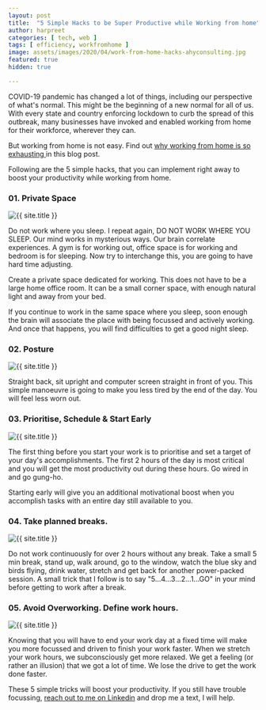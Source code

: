 ```yaml
---
layout: post
title:  "5 Simple Hacks to be Super Productive while Working from home"
author: harpreet
categories: [ tech, web ]
tags: [ efficiency, workfromhome ]
image: assets/images/2020/04/work-from-home-hacks-ahyconsulting.jpg
featured: true
hidden: true

---
```


COVID-19 pandemic has changed a lot of things, including our perspective of what's normal. This might be the beginning of a new normal for all of us. With every state and country enforcing lockdown to curb the spread of this outbreak, many businesses have invoked and enabled working from home for their workforce, wherever they can.

But working from home is not easy. Find out <a href="https://stories.ahyconsulting.com/why-is-working-fromo-home-so-hard/" target="\_blank"> why working from home is so exhausting </a> in this blog post.

Following are the 5 simple hacks, that you can implement right away to boost your productivity while working from home.

### 01. Private Space

<p class="mb-5"><img class="shadow-lg" src="{{site.baseurl}}/assets/images/2020/04/privatespacewfh.jpg" alt="{{ site.title }}" /></p>

Do not work where you sleep. I repeat again, DO NOT WORK WHERE YOU SLEEP. Our mind works in mysterious ways. Our brain correlate experiences. A gym is for working out, office space is for working and bedroom is for sleeping. Now try to interchange this, you are going to have hard time adjusting.

Create a private space dedicated for working. This does not have to be a large home office room. It can be a small corner space, with enough natural light and away from your bed.

If you continue to work in the same space where you sleep, soon enough the brain will associate the place with being focussed and actively working. And once that happens, you will find difficulties to get a good night sleep.


### 02. Posture

<p class="mb-5"><img class="shadow-lg" src="{{site.baseurl}}/assets/images/2020/04/sitstraightwfh.jpg" alt="{{ site.title }}" /></p>

Straight back, sit upright and computer screen straight in front of you. This simple manoeuvre is going to make you less tired by the end of the day. You will feel less worn out.


### 03. Prioritise, Schedule & Start Early

<p class="mb-5"><img class="shadow-lg" src="{{site.baseurl}}/assets/images/2020/04/todowfh.jpg" alt="{{ site.title }}" /></p>

The first thing before you start your work is to prioritise and set a target of your day's accomplishments. The first 2 hours of the day is most critical and you will get the most productivity out during these hours. Go wired in and go gung-ho.

Starting early will give you an additional motivational boost when you accomplish tasks with an entire day still available to you.


### 04. Take planned breaks.

<p class="mb-5"><img class="shadow-lg" src="{{site.baseurl}}/assets/images/2020/04/takebreakwfh.jpg" alt="{{ site.title }}" /></p>

Do not work continuously for over 2 hours without any break. Take a small 5 min break, stand up, walk around, go to the window, watch the blue sky and birds flying, drink water, stretch and get back for another power-packed session. A small trick that I follow is to say "5...4...3...2...1...GO" in your mind before getting to work after a break.


### 05. Avoid Overworking. Define work hours.

<p class="mb-5"><img class="shadow-lg" src="{{site.baseurl}}/assets/images/2020/04/finishworkwfh.jpg" alt="{{ site.title }}" /></p>

Knowing that you will have to end your work day at a fixed time will make you more focussed and driven to finish your work faster. When we stretch your work hours, we subconsciously get more relaxed. We get a feeling (or rather an illusion) that we got a lot of time. We lose the drive to get the work done faster.


These 5 simple tricks will boost your productivity. If you still have trouble focussing, <a href="https://www.linkedin.com/in/ahyharpreet/" target="\_blank">reach out to me on Linkedin</a> and drop me a text, I will help.  
